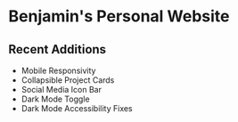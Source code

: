 # Benjamin's Personal Website 

## Recent Additions
- Mobile Responsivity
- Collapsible Project Cards
- Social Media Icon Bar
- Dark Mode Toggle
- Dark Mode Accessibility Fixes
